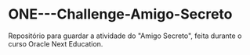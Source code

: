 # ONE---Challenge-Amigo-Secreto
Repositório para guardar a atividade do "Amigo Secreto", feita durante o curso Oracle Next Education.
